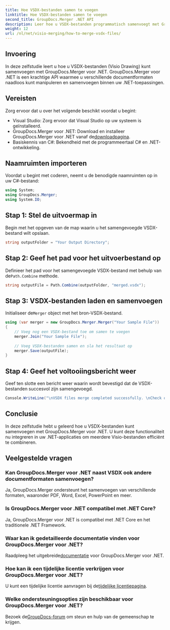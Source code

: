```yaml
---
title: Hoe VSDX-bestanden samen te voegen
linktitle: Hoe VSDX-bestanden samen te voegen
second_title: GroupDocs.Merger .NET API
description: Leer hoe u VSDX-bestanden programmatisch samenvoegt met GroupDocs.Merger voor .NET. Deze zelfstudie biedt stapsgewijze instructies met codevoorbeelden.
weight: 12
url: /nl/net/visio-merging/how-to-merge-vsdx-files/
---
```

## Invoering
In deze zelfstudie leert u hoe u VSDX-bestanden (Visio Drawing) kunt samenvoegen met GroupDocs.Merger voor .NET. GroupDocs.Merger voor .NET is een krachtige API waarmee u verschillende documentformaten naadloos kunt manipuleren en samenvoegen binnen uw .NET-toepassingen.
## Vereisten
Zorg ervoor dat u over het volgende beschikt voordat u begint:
- Visual Studio: Zorg ervoor dat Visual Studio op uw systeem is geïnstalleerd.
-  GroupDocs.Merger voor .NET: Download en installeer GroupDocs.Merger voor .NET vanaf de[downloadpagina](https://releases.groupdocs.com/merger/net/).
- Basiskennis van C#: Bekendheid met de programmeertaal C# en .NET-ontwikkeling.

## Naamruimten importeren
Voordat u begint met coderen, neemt u de benodigde naamruimten op in uw C#-bestand:
```csharp
using System; 
using GroupDocs.Merger;
using System.IO;
```
## Stap 1: Stel de uitvoermap in
Begin met het opgeven van de map waarin u het samengevoegde VSDX-bestand wilt opslaan.
```csharp
string outputFolder = "Your Output Directory";
```
## Stap 2: Geef het pad voor het uitvoerbestand op
 Definieer het pad voor het samengevoegde VSDX-bestand met behulp van de`Path.Combine` methode.
```csharp
string outputFile = Path.Combine(outputFolder, "merged.vsdx");
```
## Stap 3: VSDX-bestanden laden en samenvoegen
 Initialiseer de`Merger` object met het bron-VSDX-bestand.
```csharp
using (var merger = new GroupDocs.Merger.Merger("Your Sample File"))
{
    // Voeg nog een VSDX-bestand toe om samen te voegen
    merger.Join("Your Sample File");
    
    // Voeg VSDX-bestanden samen en sla het resultaat op
    merger.Save(outputFile);
}
```
## Stap 4: Geef het voltooiingsbericht weer
Geef ten slotte een bericht weer waarin wordt bevestigd dat de VSDX-bestanden succesvol zijn samengevoegd.
```csharp
Console.WriteLine("\nVSDX files merge completed successfully. \nCheck output in {0}", outputFolder);
```

## Conclusie
In deze zelfstudie hebt u geleerd hoe u VSDX-bestanden kunt samenvoegen met GroupDocs.Merger voor .NET. U kunt deze functionaliteit nu integreren in uw .NET-applicaties om meerdere Visio-bestanden efficiënt te combineren.

## Veelgestelde vragen
### Kan GroupDocs.Merger voor .NET naast VSDX ook andere documentformaten samenvoegen?
Ja, GroupDocs.Merger ondersteunt het samenvoegen van verschillende formaten, waaronder PDF, Word, Excel, PowerPoint en meer.
### Is GroupDocs.Merger voor .NET compatibel met .NET Core?
Ja, GroupDocs.Merger voor .NET is compatibel met .NET Core en het traditionele .NET Framework.
### Waar kan ik gedetailleerde documentatie vinden voor GroupDocs.Merger voor .NET?
 Raadpleeg het uitgebreide[documentatie](https://tutorials.groupdocs.com/merger/net/) voor GroupDocs.Merger voor .NET.
### Hoe kan ik een tijdelijke licentie verkrijgen voor GroupDocs.Merger voor .NET?
 U kunt een tijdelijke licentie aanvragen bij de[tijdelijke licentiepagina](https://purchase.groupdocs.com/temporary-license/).
### Welke ondersteuningsopties zijn beschikbaar voor GroupDocs.Merger voor .NET?
 Bezoek de[GroupDocs-forum](https://forum.groupdocs.com/c/merger/32) om steun en hulp van de gemeenschap te krijgen.